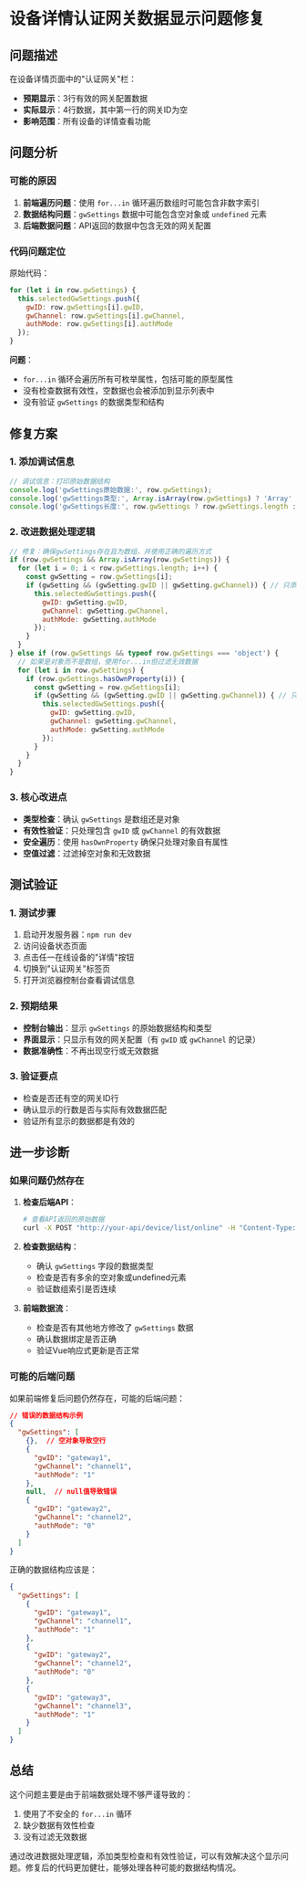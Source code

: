 # 设备详情认证网关数据显示问题修复

## 问题描述
在设备详情页面中的"认证网关"栏：
- **预期显示**：3行有效的网关配置数据
- **实际显示**：4行数据，其中第一行的网关ID为空
- **影响范围**：所有设备的详情查看功能

## 问题分析

### 可能的原因
1. **前端遍历问题**：使用 `for...in` 循环遍历数组时可能包含非数字索引
2. **数据结构问题**：`gwSettings` 数据中可能包含空对象或 `undefined` 元素
3. **后端数据问题**：API返回的数据中包含无效的网关配置

### 代码问题定位
原始代码：
```javascript
for (let i in row.gwSettings) {
  this.selectedGwSettings.push({
    gwID: row.gwSettings[i].gwID,
    gwChannel: row.gwSettings[i].gwChannel,
    authMode: row.gwSettings[i].authMode
  });
}
```

**问题**：
- `for...in` 循环会遍历所有可枚举属性，包括可能的原型属性
- 没有检查数据有效性，空数据也会被添加到显示列表中
- 没有验证 `gwSettings` 的数据类型和结构

## 修复方案

### 1. 添加调试信息
```javascript
// 调试信息：打印原始数据结构
console.log('gwSettings原始数据:', row.gwSettings);
console.log('gwSettings类型:', Array.isArray(row.gwSettings) ? 'Array' : typeof row.gwSettings);
console.log('gwSettings长度:', row.gwSettings ? row.gwSettings.length : 'undefined');
```

### 2. 改进数据处理逻辑
```javascript
// 修复：确保gwSettings存在且为数组，并使用正确的遍历方式
if (row.gwSettings && Array.isArray(row.gwSettings)) {
  for (let i = 0; i < row.gwSettings.length; i++) {
    const gwSetting = row.gwSettings[i];
    if (gwSetting && (gwSetting.gwID || gwSetting.gwChannel)) { // 只添加有效数据
      this.selectedGwSettings.push({
        gwID: gwSetting.gwID,
        gwChannel: gwSetting.gwChannel,
        authMode: gwSetting.authMode
      });
    }
  }
} else if (row.gwSettings && typeof row.gwSettings === 'object') {
  // 如果是对象而不是数组，使用for...in但过滤无效数据
  for (let i in row.gwSettings) {
    if (row.gwSettings.hasOwnProperty(i)) {
      const gwSetting = row.gwSettings[i];
      if (gwSetting && (gwSetting.gwID || gwSetting.gwChannel)) { // 只添加有效数据
        this.selectedGwSettings.push({
          gwID: gwSetting.gwID,
          gwChannel: gwSetting.gwChannel,
          authMode: gwSetting.authMode
        });
      }
    }
  }
}
```

### 3. 核心改进点
- **类型检查**：确认 `gwSettings` 是数组还是对象
- **有效性验证**：只处理包含 `gwID` 或 `gwChannel` 的有效数据
- **安全遍历**：使用 `hasOwnProperty` 确保只处理对象自有属性
- **空值过滤**：过滤掉空对象和无效数据

## 测试验证

### 1. 测试步骤
1. 启动开发服务器：`npm run dev`
2. 访问设备状态页面
3. 点击任一在线设备的"详情"按钮
4. 切换到"认证网关"标签页
5. 打开浏览器控制台查看调试信息

### 2. 预期结果
- **控制台输出**：显示 `gwSettings` 的原始数据结构和类型
- **界面显示**：只显示有效的网关配置（有 `gwID` 或 `gwChannel` 的记录）
- **数据准确性**：不再出现空行或无效数据

### 3. 验证要点
- 检查是否还有空的网关ID行
- 确认显示的行数是否与实际有效数据匹配
- 验证所有显示的数据都是有效的

## 进一步诊断

### 如果问题仍然存在
1. **检查后端API**：
   ```bash
   # 查看API返回的原始数据
   curl -X POST "http://your-api/device/list/online" -H "Content-Type: application/json"
   ```

2. **检查数据结构**：
   - 确认 `gwSettings` 字段的数据类型
   - 检查是否有多余的空对象或undefined元素
   - 验证数组索引是否连续

3. **前端数据流**：
   - 检查是否有其他地方修改了 `gwSettings` 数据
   - 确认数据绑定是否正确
   - 验证Vue响应式更新是否正常

### 可能的后端问题
如果前端修复后问题仍然存在，可能的后端问题：
```json
// 错误的数据结构示例
{
  "gwSettings": [
    {},  // 空对象导致空行
    {
      "gwID": "gateway1",
      "gwChannel": "channel1",
      "authMode": "1"
    },
    null,  // null值导致错误
    {
      "gwID": "gateway2",
      "gwChannel": "channel2", 
      "authMode": "0"
    }
  ]
}
```

正确的数据结构应该是：
```json
{
  "gwSettings": [
    {
      "gwID": "gateway1",
      "gwChannel": "channel1",
      "authMode": "1"
    },
    {
      "gwID": "gateway2", 
      "gwChannel": "channel2",
      "authMode": "0"
    },
    {
      "gwID": "gateway3",
      "gwChannel": "channel3",
      "authMode": "1"
    }
  ]
}
```

## 总结

这个问题主要是由于前端数据处理不够严谨导致的：
1. 使用了不安全的 `for...in` 循环
2. 缺少数据有效性检查
3. 没有过滤无效数据

通过改进数据处理逻辑，添加类型检查和有效性验证，可以有效解决这个显示问题。修复后的代码更加健壮，能够处理各种可能的数据结构情况。
